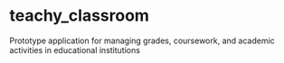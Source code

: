 # teachy_classroom
 Prototype application for managing grades, coursework, and academic activities in educational institutions
